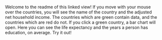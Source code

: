 Welcome to the readme of this linked view!
If you move with your mouse over the countries, you will see the name of the country and the adjusted net household income.
The countries which are green contain data, and the countries which are red do not.
If you click a green country, a bar chart will open.
Here you can see the life expectancy and the years a person has education, on average.
Try it out! 
